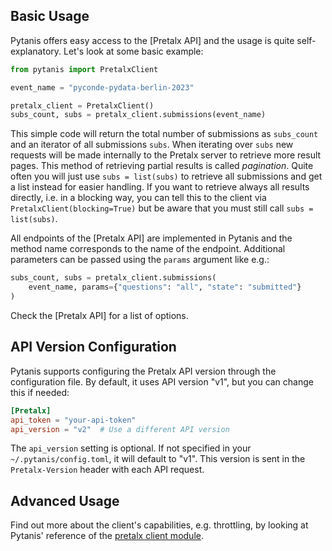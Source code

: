 ## Basic Usage

Pytanis offers easy access to the [Pretalx API] and the usage is quite self-explanatory. Let's look at some basic
example:
```python
from pytanis import PretalxClient

event_name = "pyconde-pydata-berlin-2023"

pretalx_client = PretalxClient()
subs_count, subs = pretalx_client.submissions(event_name)
```
This simple code will return the total number of submissions as `subs_count` and an iterator of all submissions `subs`.
When iterating over `subs` new requests will be made internally to the Pretalx server to retrieve more result pages. This
method of retrieving partial results is called *pagination*. Quite often you will just use `subs = list(subs)` to retrieve
all submissions and get a list instead for easier handling. If you want to retrieve always all results directly,
i.e. in a blocking way, you can tell this to the client via `PretalxClient(blocking=True)` but be aware that you must still
call `subs = list(subs)`.

All endpoints of the [Pretalx API] are implemented in Pytanis and the method name corresponds to the name of the endpoint.
Additional parameters can be passed using the `params` argument like e.g.:
```python
subs_count, subs = pretalx_client.submissions(
    event_name, params={"questions": "all", "state": "submitted"}
)
```
Check the [Pretalx API] for a list of options.

## API Version Configuration

Pytanis supports configuring the Pretalx API version through the configuration file. By default, it uses API version "v1", but you can change this if needed:

```toml
[Pretalx]
api_token = "your-api-token"
api_version = "v2"  # Use a different API version
```

The `api_version` setting is optional. If not specified in your `~/.pytanis/config.toml`, it will default to "v1". This version is sent in the `Pretalx-Version` header with each API request.

## Advanced Usage

Find out more about the client's capabilities, e.g. throttling, by looking at Pytanis' reference of the [pretalx client module].

[pretalx client module]: ../reference/pytanis/helpdesk/client.md#pytanis.helpdesk.client
